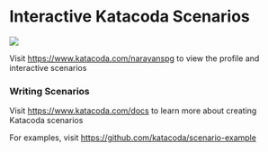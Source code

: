 # Interactive Katacoda Scenarios

[![](http://shields.katacoda.com/katacoda/narayanspg/count.svg)](https://www.katacoda.com/narayanspg "Get your profile on Katacoda.com")

Visit https://www.katacoda.com/narayanspg to view the profile and interactive scenarios

### Writing Scenarios
Visit https://www.katacoda.com/docs to learn more about creating Katacoda scenarios

For examples, visit https://github.com/katacoda/scenario-example
